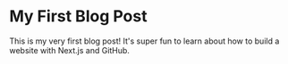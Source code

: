 # My First Blog Post
This is my very first blog post! It's super fun to learn about how to build a website with Next.js and GitHub.